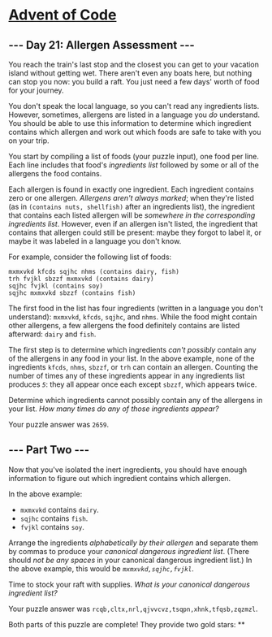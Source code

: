 # [Advent of Code](https://adventofcode.com/)

## --- Day 21: Allergen Assessment ---

You reach the train's last stop and the closest you can get to your
vacation island without getting wet. There aren't even any boats here,
but nothing can stop you now: you build a raft. You just need a few
days' worth of food for your journey.

You don't speak the local language, so you can't read any ingredients
lists. However, sometimes, allergens are listed in a language you *do*
understand. You should be able to use this information to determine
which ingredient contains which allergen and <span
title="I actually considered doing this once. I do not recommend it.">work
out which foods are safe</span> to take with you on your trip.

You start by compiling a list of foods (your puzzle input), one food per
line. Each line includes that food's *ingredients list* followed by some
or all of the allergens the food contains.

Each allergen is found in exactly one ingredient. Each ingredient
contains zero or one allergen. *Allergens aren't always marked*; when
they're listed (as in `(contains nuts, shellfish)` after an ingredients
list), the ingredient that contains each listed allergen will be
*somewhere in the corresponding ingredients list*. However, even if an
allergen isn't listed, the ingredient that contains that allergen could
still be present: maybe they forgot to label it, or maybe it was labeled
in a language you don't know.

For example, consider the following list of foods:

    mxmxvkd kfcds sqjhc nhms (contains dairy, fish)
    trh fvjkl sbzzf mxmxvkd (contains dairy)
    sqjhc fvjkl (contains soy)
    sqjhc mxmxvkd sbzzf (contains fish)

The first food in the list has four ingredients (written in a language
you don't understand): `mxmxvkd`, `kfcds`, `sqjhc`, and `nhms`. While
the food might contain other allergens, a few allergens the food
definitely contains are listed afterward: `dairy` and `fish`.

The first step is to determine which ingredients *can't possibly*
contain any of the allergens in any food in your list. In the above
example, none of the ingredients `kfcds`, `nhms`, `sbzzf`, or `trh` can
contain an allergen. Counting the number of times any of these
ingredients appear in any ingredients list produces *`5`*: they all
appear once each except `sbzzf`, which appears twice.

Determine which ingredients cannot possibly contain any of the allergens
in your list. *How many times do any of those ingredients appear?*

Your puzzle answer was `2659`.

## --- Part Two ---

Now that you've isolated the inert ingredients, you should have enough
information to figure out which ingredient contains which allergen.

In the above example:

-   `mxmxvkd` contains `dairy`.
-   `sqjhc` contains `fish`.
-   `fvjkl` contains `soy`.

Arrange the ingredients *alphabetically by their allergen* and separate
them by commas to produce your *canonical dangerous ingredient list*.
(There should *not be any spaces* in your canonical dangerous ingredient
list.) In the above example, this would be *`mxmxvkd,sqjhc,fvjkl`*.

Time to stock your raft with supplies. *What is your canonical dangerous
ingredient list?*

Your puzzle answer was `rcqb,cltx,nrl,qjvvcvz,tsqpn,xhnk,tfqsb,zqzmzl`.

Both parts of this puzzle are complete! They provide two gold stars:
\*\*
